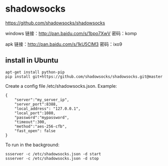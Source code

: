 # shadowsocks

https://github.com/shadowsocks/shadowsocks

windows 链接：http://pan.baidu.com/s/1bpo7XwV 密码：komp

apk 链接：http://pan.baidu.com/s/1kU5ClM3 密码：ixo9


## install in Ubuntu
```
apt-get install python-pip
pip install git+https://github.com/shadowsocks/shadowsocks.git@master
```


Create a config file /etc/shadowsocks.json. Example:
```
{
    "server":"my_server_ip",
    "server_port":8388,
    "local_address": "127.0.0.1",
    "local_port":1080,
    "password":"mypassword",
    "timeout":300,
    "method":"aes-256-cfb",
    "fast_open": false
}
```


To run in the background:
```
ssserver -c /etc/shadowsocks.json -d start
ssserver -c /etc/shadowsocks.json -d stop
```